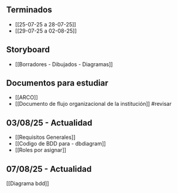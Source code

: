 ## Terminados
+ [[25-07-25 a 28-07-25]]
+ [[29-07-25 a 02-08-25]]
## Storyboard
+ [[Borradores - Dibujados - Diagramas]]
## Documentos para estudiar
+ [[ARCO]]
+ [[Documento de flujo organizacional de la institución]] #revisar
## 03/08/25 - Actualidad 
+ [[Requisitos Generales]]
+ [[Codigo de BDD para - dbdiagram]]
+ [[Roles por asignar]]

## 07/08/25 - Actualidad
[[Diagrama bdd]]